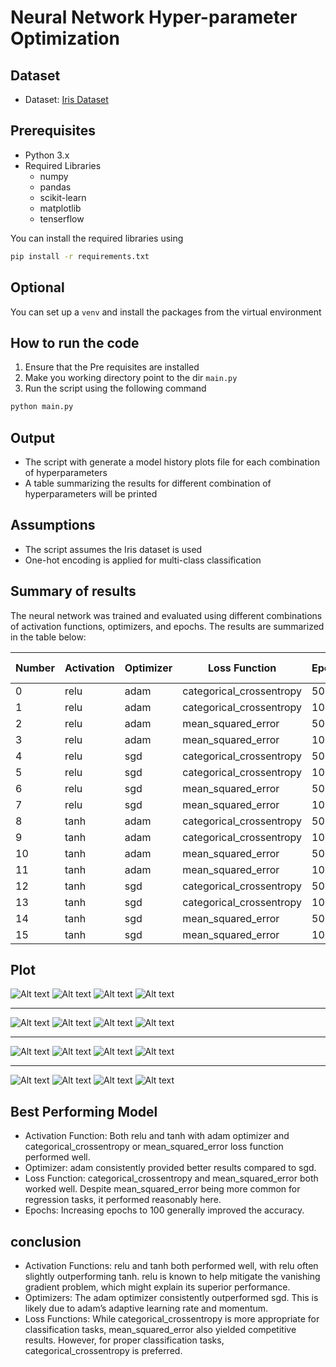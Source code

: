 # Neural Network Hyper-parameter Optimization

## Dataset
- Dataset: [Iris Dataset](https://archive.ics.uci.edu/ml/datasets/iris)

## Prerequisites
- Python 3.x
- Required Libraries
  - numpy
  - pandas
  - scikit-learn
  - matplotlib
  - tenserflow

You can install the required libraries using
 
```bash
pip install -r requirements.txt
```
## Optional
You can set up a `venv` and install the packages from the virtual environment

## How to run the code
1. Ensure that the Pre requisites are installed
2. Make you working directory point to the dir `main.py` 
3. Run the script using the following command

```bash
python main.py
```

## Output
- The script with generate a model history plots file for each combination of hyperparameters
- A table summarizing the results for different combination of hyperparameters will be printed

## Assumptions

- The script assumes the Iris dataset is used
- One-hot encoding is applied for multi-class classification

## Summary of results
The neural network was trained and evaluated using different combinations of activation functions, optimizers, and epochs. 
The results are summarized in the table below:

|   Number     | Activation| Optimizer | Loss Function            | Epochs     | Training Accuracy  | Testing Accuracy | Training Loss  | Testing Loss  |
|--------------|-----------|-----------|--------------------------|------------|--------------------|------------------|----------------|---------------|
| 0            | relu      | adam      | categorical_crossentropy | 50         | 0.891667           | 0.866667         | 0.287834       | 0.283418      |
| 1            | relu      | adam      | categorical_crossentropy | 100        | 0.958333           | 1.000000         | 0.227138       | 0.203218      |
| 2            | relu      | adam      | mean_squared_error       | 50         | 0.958333           | 0.933333         | 0.056984       | 0.055421      |
| 3            | relu      | adam      | mean_squared_error       | 100        | 0.966667           | 1.000000         | 0.038003       | 0.036220      |
| 4            | relu      | sgd       | categorical_crossentropy | 50         | 0.816667           | 0.866667         | 0.399181       | 0.397938      |
| 5            | relu      | sgd       | categorical_crossentropy | 100        | 0.966667           | 0.966667         | 0.334597       | 0.316408      |
| 6            | relu      | sgd       | mean_squared_error       | 50         | 0.783333           | 0.633333         | 0.175331       | 0.188510      |
| 7            | relu      | sgd       | mean_squared_error       | 100        | 0.733333           | 0.800000         | 0.123326       | 0.117749      |
| 8            | tanh      | adam      | categorical_crossentropy | 50         | 0.958333           | 0.966667         | 0.255715       | 0.253078      |
| 9            | tanh      | adam      | categorical_crossentropy | 100        | 0.958333           | 1.000000         | 0.207088       | 0.205845      |
| 10           | tanh      | adam      | mean_squared_error       | 50         | 0.883333           | 0.900000         | 0.067284       | 0.067126      |
| 11           | tanh      | adam      | mean_squared_error       | 100        | 0.966667           | 1.000000         | 0.017484       | 0.010669      |
| 12           | tanh      | sgd       | categorical_crossentropy | 50         | 0.916667           | 0.900000         | 0.280519       | 0.273218      |
| 13           | tanh      | sgd       | categorical_crossentropy | 100        | 0.941667           | 0.900000         | 0.270102       | 0.267448      |
| 14           | tanh      | sgd       | mean_squared_error       | 50         | 0.700000           | 0.800000         | 0.118937       | 0.122001      |
| 15           | tanh      | sgd       | mean_squared_error       | 100        | 0.933333           | 0.900000         | 0.071300       | 0.069177      |

## Plot
![Alt text](./relu_adam_categorical_crossentropy_50_epochs.png "ReLu Adam") ![Alt text](./relu_adam_categorical_crossentropy_100_epochs.png "ReLu Adam")
![Alt text](./relu_adam_mean_squared_error_50_epochs.png "ReLu Adam") ![Alt text](./relu_adam_mean_squared_error_100_epochs.png "ReLu Adam")

------------------------------------------------------------------------

![Alt text](./relu_sgd_categorical_crossentropy_50_epochs.png "ReLu SGD") ![Alt text](./relu_sgd_categorical_crossentropy_100_epochs.png "ReLu SGD")
![Alt text](./relu_sgd_mean_squared_error_50_epochs.png "ReLu SGD") ![Alt text](./relu_sgd_mean_squared_error_100_epochs.png "ReLu SGD")

------------------------------------------------------------------------

![Alt text](./tanh_adam_categorical_crossentropy_50_epochs.png "Tanh Adam") ![Alt text](./tanh_adam_categorical_crossentropy_100_epochs.png "Tanh Adam")
![Alt text](./tanh_adam_mean_squared_error_50_epochs.png "Tanh Adam") ![Alt text](./tanh_adam_mean_squared_error_100_epochs.png "Tanh Adam")

------------------------------------------------------------------------

![Alt text](./tanh_sgd_categorical_crossentropy_50_epochs.png "Tanh SGD") ![Alt text](./tanh_sgd_categorical_crossentropy_100_epochs.png "Tanh SGD")
![Alt text](./tanh_sgd_mean_squared_error_50_epochs.png "Tanh SGD") ![Alt text](./tanh_sgd_mean_squared_error_100_epochs.png "Tanh SGD")


## Best Performing Model
- Activation Function: Both relu and tanh with adam optimizer and categorical_crossentropy or mean_squared_error loss function performed well.
- Optimizer: adam consistently provided better results compared to sgd.
- Loss Function: categorical_crossentropy and mean_squared_error both worked well. Despite mean_squared_error being more common for regression tasks, it performed reasonably here.
- Epochs: Increasing epochs to 100 generally improved the accuracy.

## conclusion

- Activation Functions: relu and tanh both performed well, with relu often slightly outperforming tanh. relu is known to help mitigate the vanishing gradient problem, which might explain its superior performance.
- Optimizers: The adam optimizer consistently outperformed sgd. This is likely due to adam’s adaptive learning rate and momentum.
- Loss Functions: While categorical_crossentropy is more appropriate for classification tasks, mean_squared_error also yielded competitive results. However, for proper classification tasks, categorical_crossentropy is preferred.
